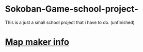 # Sokoban-Game-school-project-
This is a just a small school project that i have to do. (unfinished)

# [Map maker info](MapMakerInfo.md)
